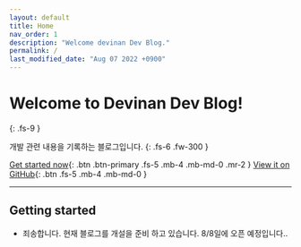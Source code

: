 ```yaml
---
layout: default
title: Home
nav_order: 1
description: "Welcome devinan Dev Blog."
permalink: /
last_modified_date: "Aug 07 2022 +0900"
---
```


# Welcome to Devinan Dev Blog!
{: .fs-9 }

개발 관련 내용을 기록하는 블로그입니다.
{: .fs-6 .fw-300 }

[Get started now](#getting-started){: .btn .btn-primary .fs-5 .mb-4 .mb-md-0 .mr-2 } [View it on GitHub](https://github.com/devinan/devinan.github.io){: .btn .fs-5 .mb-4 .mb-md-0 }

---

## Getting started

- 죄송합니다. 현재 블로그를 개설을 준비 하고 있습니다. 8/8일에 오픈 예정입니다..
